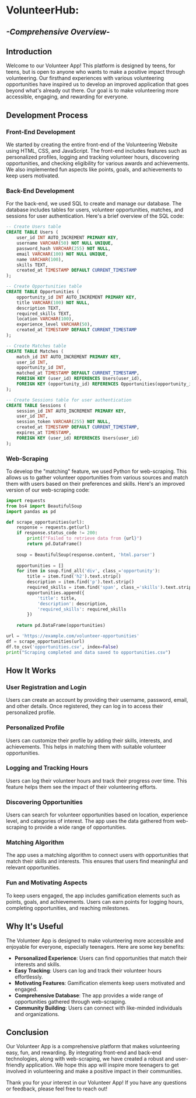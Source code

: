 # VolunteerHub: 
## *-Comprehensive Overview-*

## Introduction

Welcome to our Volunteer App! This platform is designed by teens, for teens, but is open to anyone who wants to make a positive impact through volunteering. Our firsthand experiences with various volunteering opportunities have inspired us to develop an improved application that goes beyond what's already out there. Our goal is to make volunteering more accessible, engaging, and rewarding for everyone.

## Development Process

### Front-End Development

We started by creating the entire front-end of the Volunteering Website using HTML, CSS, and JavaScript. The front-end includes features such as personalized profiles, logging and tracking volunteer hours, discovering opportunities, and checking eligibility for various awards and achievements. We also implemented fun aspects like points, goals, and achievements to keep users motivated.

### Back-End Development

For the back-end, we used SQL to create and manage our database. The database includes tables for users, volunteer opportunities, matches, and sessions for user authentication. Here's a brief overview of the SQL code:

```sql
-- Create Users table
CREATE TABLE Users (
    user_id INT AUTO_INCREMENT PRIMARY KEY,
    username VARCHAR(50) NOT NULL UNIQUE,
    password_hash VARCHAR(255) NOT NULL,
    email VARCHAR(100) NOT NULL UNIQUE,
    name VARCHAR(100),
    skills TEXT,
    created_at TIMESTAMP DEFAULT CURRENT_TIMESTAMP
);

-- Create Opportunities table
CREATE TABLE Opportunities (
    opportunity_id INT AUTO_INCREMENT PRIMARY KEY,
    title VARCHAR(100) NOT NULL,
    description TEXT,
    required_skills TEXT,
    location VARCHAR(100),
    experience_level VARCHAR(50),
    created_at TIMESTAMP DEFAULT CURRENT_TIMESTAMP
);

-- Create Matches table
CREATE TABLE Matches (
    match_id INT AUTO_INCREMENT PRIMARY KEY,
    user_id INT,
    opportunity_id INT,
    matched_at TIMESTAMP DEFAULT CURRENT_TIMESTAMP,
    FOREIGN KEY (user_id) REFERENCES Users(user_id),
    FOREIGN KEY (opportunity_id) REFERENCES Opportunities(opportunity_id)
);

-- Create Sessions table for user authentication
CREATE TABLE Sessions (
    session_id INT AUTO_INCREMENT PRIMARY KEY,
    user_id INT,
    session_token VARCHAR(255) NOT NULL,
    created_at TIMESTAMP DEFAULT CURRENT_TIMESTAMP,
    expires_at TIMESTAMP,
    FOREIGN KEY (user_id) REFERENCES Users(user_id)
);
```

### Web-Scraping

To develop the "matching" feature, we used Python for web-scraping. This allows us to gather volunteer opportunities from various sources and match them with users based on their preferences and skills. Here's an improved version of our web-scraping code:

```python
import requests
from bs4 import BeautifulSoup
import pandas as pd

def scrape_opportunities(url):
    response = requests.get(url)
    if response.status_code != 200:
        print(f"Failed to retrieve data from {url}")
        return pd.DataFrame()
    
    soup = BeautifulSoup(response.content, 'html.parser')
    
    opportunities = []
    for item in soup.find_all('div', class_='opportunity'):
        title = item.find('h2').text.strip()
        description = item.find('p').text.strip()
        required_skills = item.find('span', class_='skills').text.strip()
        opportunities.append({
            'title': title,
            'description': description,
            'required_skills': required_skills
        })
    
    return pd.DataFrame(opportunities)

url = 'https://example.com/volunteer-opportunities'
df = scrape_opportunities(url)
df.to_csv('opportunities.csv', index=False)
print("Scraping completed and data saved to opportunities.csv")
```

## How It Works

### User Registration and Login

Users can create an account by providing their username, password, email, and other details. Once registered, they can log in to access their personalized profile.

### Personalized Profile

Users can customize their profile by adding their skills, interests, and achievements. This helps in matching them with suitable volunteer opportunities.

### Logging and Tracking Hours

Users can log their volunteer hours and track their progress over time. This feature helps them see the impact of their volunteering efforts.

### Discovering Opportunities

Users can search for volunteer opportunities based on location, experience level, and categories of interest. The app uses the data gathered from web-scraping to provide a wide range of opportunities.

### Matching Algorithm

The app uses a matching algorithm to connect users with opportunities that match their skills and interests. This ensures that users find meaningful and relevant opportunities.

### Fun and Motivating Aspects

To keep users engaged, the app includes gamification elements such as points, goals, and achievements. Users can earn points for logging hours, completing opportunities, and reaching milestones.

## Why It's Useful

The Volunteer App is designed to make volunteering more accessible and enjoyable for everyone, especially teenagers. Here are some key benefits:

- **Personalized Experience**: Users can find opportunities that match their interests and skills.
- **Easy Tracking**: Users can log and track their volunteer hours effortlessly.
- **Motivating Features**: Gamification elements keep users motivated and engaged.
- **Comprehensive Database**: The app provides a wide range of opportunities gathered through web-scraping.
- **Community Building**: Users can connect with like-minded individuals and organizations.

## Conclusion

Our Volunteer App is a comprehensive platform that makes volunteering easy, fun, and rewarding. By integrating front-end and back-end technologies, along with web-scraping, we have created a robust and user-friendly application. We hope this app will inspire more teenagers to get involved in volunteering and make a positive impact in their communities.

Thank you for your interest in our Volunteer App! If you have any questions or feedback, please feel free to reach out! 

